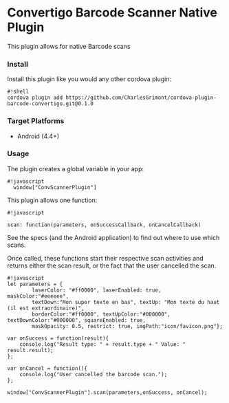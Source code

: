 # Convertigo Barcode Scanner Native Plugin #

This plugin allows for native Barcode scans 

### Install ###
Install this plugin like you would any other cordova plugin:
```
#!shell
cordova plugin add https://github.com/CharlesGrimont/cordova-plugin-barcode-convertigo.git@0.1.0
```
### Target Platforms ###
* Android (4.4+)

### Usage ###
The plugin creates a global variable in your app: 
```
#!javascript
  window["ConvScannerPlugin"]
```

This plugin allows one function:
```
#!javascript

scan: function(parameters, onSuccessCallback, onCancelCallback)

```
See the specs (and the Android application) to find out where to use which scans. 

Once called, these functions start their respective scan activities and returns either the scan result, or the fact that the user cancelled the scan.


```
#!javascript
let parameters = {
        laserColor: "#ff0000", laserEnabled: true, maskColor:"#eeeeee",
        textDown:"Mon super texte en bas", textUp: "Mon texte du haut (il est extraordinaire)",
        borderColor:"#ff0000", textUpColor:"#000000", textDownColor:"#000000", squareEnabled: true,
        maskOpacity: 0.5, restrict: true, imgPath:"icon/favicon.png"};

var onSuccess = function(result){
    console.log("Result type: " + result.type + " Value: " result.result); 
};

var onCancel = function(){
    console.log("User cancelled the barcode scan."); 
};

window["ConvScannerPlugin"].scan(parameters,onSuccess, onCancel);
```
